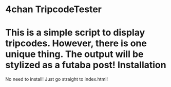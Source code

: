 4chan TripcodeTester
=====================

This is a simple script to display tripcodes. However, there is one unique thing. The output will be stylized as a futaba post!
Installation
=====================
No need to install! Just go straight to index.html! 
